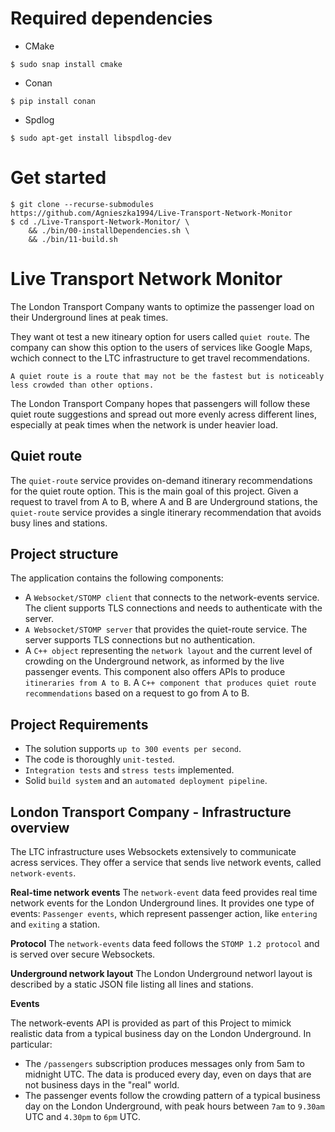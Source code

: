 # Required dependencies 

* CMake
```
$ sudo snap install cmake
```
* Conan 
```
$ pip install conan
```
* Spdlog
```
$ sudo apt-get install libspdlog-dev
```

# Get started
```
$ git clone --recurse-submodules https://github.com/Agnieszka1994/Live-Transport-Network-Monitor
$ cd ./Live-Transport-Network-Monitor/ \
    && ./bin/00-installDependencies.sh \
    && ./bin/11-build.sh
```


# Live Transport Network Monitor
The London Transport Company wants to optimize the passenger load on their Underground lines at peak times.

They want ot test a new itineary option for users called `quiet route`. The company can show this option to the users of services like Google Maps, wchich connect to the LTC infrastructure to get travel recommendations.

`A quiet route is a route that may not be the fastest but is noticeably less crowded than other options.`

The London Transport Company hopes that passengers will follow these quiet route suggestions and spread out more evenly acress different lines, especially at peak times when the network is under heavier load.

## Quiet route

The `quiet-route` service provides on-demand itinerary recommendations for the quiet route option. This is the main goal of this project. Given a request to travel from A to B, where A and B are Underground stations, the `quiet-route` service provides a single itinerary recommendation that avoids busy lines and stations.

## Project structure
The application contains the following components:

- A `Websocket/STOMP client` that connects to the network-events service. The client supports TLS connections and needs to authenticate with the server.
- `A Websocket/STOMP server` that provides the quiet-route service. The server supports TLS connections but no authentication.
- A `C++ object` representing the `network layout` and the current level of crowding on the Underground network, as informed by the live passenger events. This component also offers APIs to produce `itineraries from A to B`.
A `C++ component that produces quiet route recommendations` based on a request to go from A to B.

## Project Requirements
- The solution supports `up to 300 events per second`.
- The code is thoroughly `unit-tested`. 
- `Integration tests` and `stress tests` implemented.
- Solid `build system` and an `automated deployment pipeline`.

## London Transport Company - Infrastructure overview
The LTC infrastructure uses Websockets extensively to communicate acress services.
They offer a service that sends live network events, called `network-events`.

**Real-time network events**
The `network-event` data feed provides real time network events for the London Underground lines. It provides one type of events: `Passenger events`, which represent passenger action, like `entering` and `exiting` a station.

**Protocol**
The `network-events` data feed follows the `STOMP 1.2 protocol` and is served over secure Websockets.

**Underground network layout**
The London Underground networl layout is described by a static JSON file listing all lines and stations.


**Events**

The network-events API is provided as part of this Project to mimick realistic data from a typical business day on the London Underground. In particular:

- The `/passengers` subscription produces messages only from 5am to midnight UTC. The data is produced every day, even on days that are not business days in the "real" world.
- The passenger events follow the crowding pattern of a typical business day on the London Underground, with peak hours between `7am` to `9.30am` UTC and `4.30pm` to `6pm` UTC.




